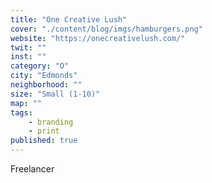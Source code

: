 ```yaml
---
title: "One Creative Lush"
cover: "./content/blog/imgs/hamburgers.png"
website: "https://onecreativelush.com/"
twit: ""
inst: ""
category: "O"
city: "Edmonds"
neighborhood: ""
size: "Small (1-10)"
map: ""
tags:
    - branding
    - print
published: true
---
```


Freelancer
